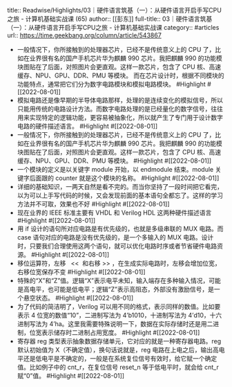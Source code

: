 title:: Readwise/Highlights/03｜硬件语言筑基（一）：从硬件语言开启手写CPU之旅 - 计算机基础实战课 (65)
author:: [[彭东]]
full-title:: 03｜硬件语言筑基（一）：从硬件语言开启手写CPU之旅 - 计算机基础实战课
category:: #articles
url:: https://time.geekbang.org/column/article/543867

- 一般情况下，你所接触到的处理器芯片，已经不是传统意义上的 CPU 了，比如在业界很有名的国产手机芯片华为麒麟 990 芯片。我把麒麟 990 的功能模块图贴在了后面，对照图片会更直观。这样一款芯片，包含了 CPU 核、高速缓存、NPU、GPU、DDR、PMU 等模块。
  而在芯片设计时，根据不同模块的功能特点，通常把它们分为数字电路模块和模拟电路模块。 #Highlight #[[2022-08-01]]
- 模拟电路还是像早期的半导体电路那样，处理的是连续变化的模拟信号，所以只能用传统的电路设计方法。而数字电路处理的是已经量化的数字信号，往往用来实现特定的逻辑功能，更容易被抽象化，所以就产生了专门用于设计数字电路的硬件描述语言。 #Highlight #[[2022-08-01]]
- 一般情况下，你所接触到的处理器芯片，已经不是传统意义上的 CPU 了，比如在业界很有名的国产手机芯片华为麒麟 990 芯片。我把麒麟 990 的功能模块图贴在了后面，对照图片会更直观。这样一款芯片，包含了 CPU 核、高速缓存、NPU、GPU、DDR、PMU 等模块。 #Highlight #[[2022-08-01]]
- 一个模块的定义是以关键字 module 开始，以 endmodule 结束。module 关键字后面跟的 counter 就是这个模块的名称。 #Highlight #[[2022-08-01]]
- 详细的基础知识，一两天自然是看不完的。而当你坚持了一段时间把它看完，以为可以上手写代码的时候，又会发现前面的基本语句全都忘了。这样的学习方法并不可取，效果也不好 #Highlight #[[2022-08-01]]
- 现在业界的 IEEE 标准主要有 VHDL 和 Verilog HDL 这两种硬件描述语言 #Highlight #[[2022-08-01]]
- 用 if 设计的语句所对应电路是有优先级的，也就是多级串联的 MUX 电路。而 case 语句对应的电路是没有优先级的，是一个多输入的 MUX 电路。设计时，只要我们合理使用这两个语句，就可以优化电路时序或者节省硬件电路资源。 #Highlight #[[2022-08-01]]
- 移位运算符，左移   <<  和右移 >> ，在生成实际电路时，左移会增加位宽，右移位宽保存不变 #Highlight #[[2022-08-01]]
- 特殊的“X”和“Z”值。逻辑“X”表示电平未知，输入端存在多种输入情况，可能是高电平，也可能是低电平；逻辑“Z”表示高阻态，外部没有激励信号，是一个悬空状态。 #Highlight #[[2022-08-01]]
- 为了代码的简洁明了，Verilog 可以用不同的格式，表示同样的数值。比如要表示 4 位宽的数值“10”，二进制写法为 4’b1010，十进制写法为 4’d10，十六进制写法为 4’ha。这里我需要特殊说明一下，数据在实际存储时还是用二进制，位宽表示储存时二进制占用宽度。 #Highlight #[[2022-08-01]]
- 寄存器 reg 类型表示抽象数据存储单元，它对应的就是一种寄存器电路。reg 默认初始值为 X（不确定值），换句话说就是，reg 电路在上电之后，输出高电平还是低电平是不确定的，一般是在系统复位信号有效时，给它赋一个确定值。比如例子中的 cnt_r，在复位信号 reset_n 等于低电平时，就会给 cnt_r 赋“0”值。 #Highlight #[[2022-08-01]]
